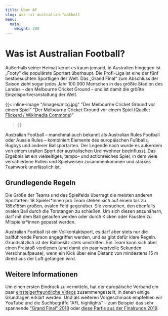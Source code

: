 ```yaml
---
title: Über AF
slug: was-ist-australian-football
menu:
  main:
    weight: 200
---
```


# Was ist Australian Football?

Außerhalb seiner Heimat kennt es kaum jemand,
in Australien hingegen ist „Footy“ die populärste Sportart überhaupt.
Die Profi-Liga ist eine der fünf bestbesuchten Sportligen der Welt.
Das „Grand Final“ zum Abschluss der Saison zieht sogar jedes Jahr
100.000 Menschen in das größte Stadion des Landes –
den Melbourne Cricket Ground –
und ist damit die größte Einzelsportveranstaltung der Welt.

{{< inline-image
    "/images/mcg.jpg"
    "Der Melbourne Cricket Ground vor einem Spiel"
    "Der Melbourne Cricket Ground vor einem Spiel (Quelle: [Flickerd / Wikimedia Commons](https://commons.wikimedia.org/wiki/File:2017_AFL_Grand_Final_panorama_during_national_anthem.jpg))"
>}}

Australian Football – manchmal auch bekannt als Australian Rules Football oder Aussie Rules –
kombiniert Elemente des europäischen Fußballs, Rugbys und anderer Ballsportarten.
Der Legende nach wurde es außerdem von einem uralten Sport der australischen Ureinwohner beeinflusst.
Das Ergebnis ist ein vielseitiges, tempo- und actionreiches Spiel,
in dem viele verschiedene Rollen und Spielweisen zusammenkommen und starkes Teamwork unerlässlich ist.

## Grundlegende Regeln

Die Größe der Teams und des Spielfelds überragt die meisten anderen Sportarten:
18 Spieler\*innen pro Team
stehen sich auf einem bis zu 185x155m großen, ovalen Feld gegenüber.
Sie versuchen, den ebenfalls ovalen Ball durch die Torstangen zu schießen.
Um sich diesen anzunähern,
darf mit dem Ball gelaufen werden
oder durch Kicken oder Fausten zu Mitspieler\*innen gepasst werden.

Australian Football ist ein Vollkontaktsport,
es darf aber stets nur die ballführende Person angegriffen werden,
und es gibt dafür klare Regeln.
Grundsätzlich ist der Ballbesitz stets umstritten.
Ein Team kann sich aber einen Freistoß verdienen
(und damit ein paar wertvolle Sekunden Verschnaufpause),
wenn ein Kick über eine Distanz von mindestens 15 m
direkt aus der Luft gefangen wird.

## Weitere Informationen

Um einen ersten Eindruck zu vermitteln,
hat der europäische Verband ein paar
[einsteigerfreundliche Videos](https://afleurope.org/play-afl/) zusammengestellt,
in denen einige Grundlagen erklärt werden.
Und als weiteren Vorgeschmack empfehlen wir YouTube und die Suchbegriffe "AFL highlights" –
zum Beispiel das sehr spannende
["Grand Final" 2018](https://youtu.be/JirTw6MLblY)
oder [diese Partie aus der Finalrunde 2019](https://youtu.be/1Bil6tkLu-A).
